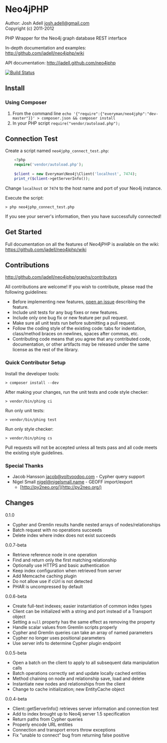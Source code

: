 Neo4jPHP
========
Author: Josh Adell <josh.adell@gmail.com>  
Copyright (c) 2011-2012

PHP Wrapper for the Neo4j graph database REST interface

In-depth documentation and examples: http://github.com/jadell/neo4jphp/wiki

API documentation: http://jadell.github.com/neo4jphp

[![Build Status](https://secure.travis-ci.org/jadell/neo4jphp.png?branch=master)](http://travis-ci.org/jadell/neo4jphp)

Install
-------

### Using Composer
1. From the command line `echo '{"require":{"everyman/neo4jphp":"dev-master"}}' > composer.json && composer install`
1. In your PHP script `require("vendor/autoload.php");`

Connection Test
---------------
Create a script named `neo4jphp_connect_test.php`:

```php
    <?php
    require('vendor/autoload.php');
    
    $client = new Everyman\Neo4j\Client('localhost', 7474);
    print_r($client->getServerInfo());
```

Change `localhost` or `7474` to the host name and port of your Neo4j instance.

Execute the script:

    > php neo4jphp_connect_test.php

If you see your server's information, then you have successfully connected!


Get Started
-----------
Full documentation on all the features of Neo4jPHP is available on the wiki: https://github.com/jadell/neo4jphp/wiki


Contributions
-------------
http://github.com/jadell/neo4jphp/graphs/contributors

All contributions are welcome! If you wish to contribute, please read the following guidelines:

* Before implementing new features, [open an issue](https://github.com/jadell/neo4jphp/issues) describing the feature.
* Include unit tests for any bug fixes or new features.
* Include only one bug fix or new feature per pull request.
* Make sure all unit tests run before submitting a pull request.
* Follow the coding style of the existing code: tabs for indentation, class/method braces on newlines, spaces after commas, etc.
* Contributing code means that you agree that any contributed code, documentation, or other artifacts may be released under the same license as the rest of the library.

### Quick Contributor Setup
Install the developer tools:

    > composer install --dev
    
After making your changes, run the unit tests and code style checker:

    > vendor/bin/phing ci
    
Run only unit tests:

    > vendor/bin/phing test
    
Run only style checker:

    > vendor/bin/phing cs

Pull requests will not be accepted unless all tests pass and all code meets the existing style guidelines.

### Special Thanks
* Jacob Hansson <jacob@voltvoodoo.com> - Cypher query support
* Nigel Small <nigel@nigelsmall.name> - GEOFF import/export
  * [http://py2neo.org/](http://py2neo.org/)


Changes
-------

0.1.0

* Cypher and Gremlin results handle nested arrays of nodes/relationships
* Batch request with no operations succeeds
* Delete index where index does not exist succeeds

0.0.7-beta

* Retrieve reference node in one operation
* Find and return only the first matching relationship
* Optionally use HTTPS and basic authentication
* Keep index configuration when retrieved from server
* Add Memcache caching plugin
* Do not allow use if cUrl is not detected
* PHAR is uncompressed by default

0.0.6-beta

* Create full-text indexes; easier instantiation of common index types
* Client can be initialized with a string and port instead of a Transport object
* Setting a `null` property has the same effect as removing the property
* Handle scalar values from Gremlin scripts properly
* Cypher and Gremlin queries can take an array of named parameters
* Cypher no longer uses positional parameters
* Use server info to determine Cypher plugin endpoint

0.0.5-beta

* Open a batch on the client to apply to all subsequent data manipulation calls
* Batch operations correctly set and update locally cached entities
* Method chaining on node and relationship save, load and delete
* Instantiate new nodes and relationships from the client
* Change to cache initialization; new EntityCache object

0.0.4-beta

* Client::getServerInfo() retrieves server information and connection test
* Add to index brought up to Neo4j server 1.5 specification
* Return paths from Cypher queries
* Properly encode URL entities
* Connection and transport errors throw exceptions
* Fix "unable to connect" bug from returning false positive

